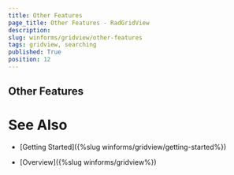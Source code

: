 ```yaml
---
title: Other Features
page_title: Other Features - RadGridView
description: 
slug: winforms/gridview/other-features
tags: gridview, searching
published: True
position: 12
---
```


## Other Features



# See Also

* [Getting Started]({%slug winforms/gridview/getting-started%})

* [Overview]({%slug winforms/gridview%})
